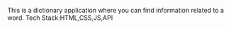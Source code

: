 This is a dictionary application where you can find information related to a word.
Tech Stack:HTML,CSS,JS,API
